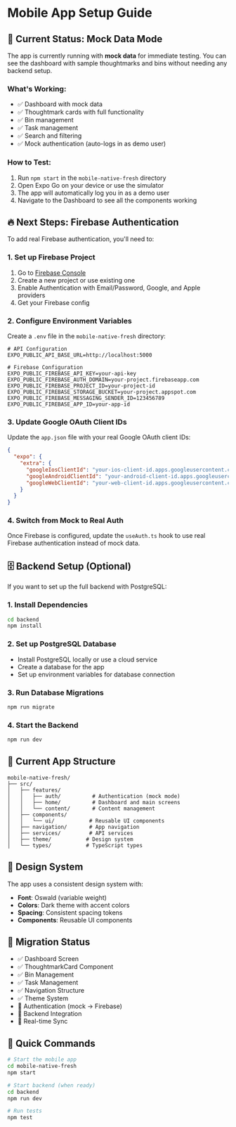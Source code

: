# Mobile App Setup Guide

## 🚀 Current Status: Mock Data Mode

The app is currently running with **mock data** for immediate testing. You can see the dashboard with sample thoughtmarks and bins without needing any backend setup.

### What's Working:
- ✅ Dashboard with mock data
- ✅ Thoughtmark cards with full functionality
- ✅ Bin management
- ✅ Task management
- ✅ Search and filtering
- ✅ Mock authentication (auto-logs in as demo user)

### How to Test:
1. Run `npm start` in the `mobile-native-fresh` directory
2. Open Expo Go on your device or use the simulator
3. The app will automatically log you in as a demo user
4. Navigate to the Dashboard to see all the components working

## 🔥 Next Steps: Firebase Authentication

To add real Firebase authentication, you'll need to:

### 1. Set up Firebase Project
1. Go to [Firebase Console](https://console.firebase.google.com/)
2. Create a new project or use existing one
3. Enable Authentication with Email/Password, Google, and Apple providers
4. Get your Firebase config

### 2. Configure Environment Variables
Create a `.env` file in the `mobile-native-fresh` directory:

```env
# API Configuration
EXPO_PUBLIC_API_BASE_URL=http://localhost:5000

# Firebase Configuration
EXPO_PUBLIC_FIREBASE_API_KEY=your-api-key
EXPO_PUBLIC_FIREBASE_AUTH_DOMAIN=your-project.firebaseapp.com
EXPO_PUBLIC_FIREBASE_PROJECT_ID=your-project-id
EXPO_PUBLIC_FIREBASE_STORAGE_BUCKET=your-project.appspot.com
EXPO_PUBLIC_FIREBASE_MESSAGING_SENDER_ID=123456789
EXPO_PUBLIC_FIREBASE_APP_ID=your-app-id
```

### 3. Update Google OAuth Client IDs
Update the `app.json` file with your real Google OAuth client IDs:

```json
{
  "expo": {
    "extra": {
      "googleIosClientId": "your-ios-client-id.apps.googleusercontent.com",
      "googleAndroidClientId": "your-android-client-id.apps.googleusercontent.com",
      "googleWebClientId": "your-web-client-id.apps.googleusercontent.com"
    }
  }
}
```

### 4. Switch from Mock to Real Auth
Once Firebase is configured, update the `useAuth.ts` hook to use real Firebase authentication instead of mock data.

## 🗄️ Backend Setup (Optional)

If you want to set up the full backend with PostgreSQL:

### 1. Install Dependencies
```bash
cd backend
npm install
```

### 2. Set up PostgreSQL Database
- Install PostgreSQL locally or use a cloud service
- Create a database for the app
- Set up environment variables for database connection

### 3. Run Database Migrations
```bash
npm run migrate
```

### 4. Start the Backend
```bash
npm run dev
```

## 📱 Current App Structure

```
mobile-native-fresh/
├── src/
│   ├── features/
│   │   ├── auth/          # Authentication (mock mode)
│   │   ├── home/          # Dashboard and main screens
│   │   └── content/       # Content management
│   ├── components/
│   │   └── ui/           # Reusable UI components
│   ├── navigation/       # App navigation
│   ├── services/         # API services
│   ├── theme/           # Design system
│   └── types/           # TypeScript types
```

## 🎨 Design System

The app uses a consistent design system with:
- **Font**: Oswald (variable weight)
- **Colors**: Dark theme with accent colors
- **Spacing**: Consistent spacing tokens
- **Components**: Reusable UI components

## 🔄 Migration Status

- ✅ Dashboard Screen
- ✅ ThoughtmarkCard Component
- ✅ Bin Management
- ✅ Task Management
- ✅ Navigation Structure
- ✅ Theme System
- 🔄 Authentication (mock → Firebase)
- 🔄 Backend Integration
- 🔄 Real-time Sync

## 🚀 Quick Commands

```bash
# Start the mobile app
cd mobile-native-fresh
npm start

# Start backend (when ready)
cd backend
npm run dev

# Run tests
npm test
``` 
